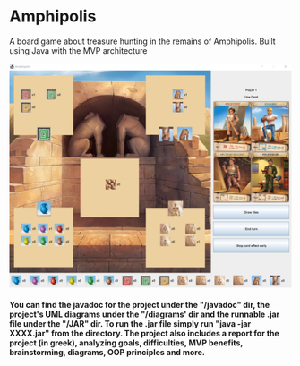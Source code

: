 # Amphipolis
A board game about treasure hunting in the remains of Amphipolis. Built using Java with the MVP architecture

![gui](gui.png)


#### You can find the javadoc for the project under the "/javadoc" dir, the project's UML diagrams under the "/diagrams' dir and the runnable .jar file under the "/JAR" dir. To run the .jar file simply run "java -jar XXXX.jar" from the directory. The project also includes a report for the project (in greek), analyzing goals, difficulties, MVP benefits, brainstorming, diagrams, OOP principles and more.
